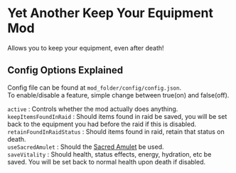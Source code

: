 # Yet Another Keep Your Equipment Mod
Allows you to keep your equipment, even after death!

## Config Options Explained
Config file can be found at `mod_folder/config/config.json`.\
To enable/disable a feature, simple change between true(on) and false(off).

`active` : Controls whether the mod actually does anything.\
`keepItemsFoundInRaid` : Should items found in raid be saved, you will be set back to the equipment you had before the raid if this is disabled.\
`retainFoundInRaidStatus` : Should items found in raid, retain that status on death.\
`useSacredAmulet` : Should the [Sacred Amulet](https://escapefromtarkov.fandom.com/wiki/Sacred_Amulet) be used.\
`saveVitality` : Should health, status effects, energy, hydration, etc be saved. You will be set back to normal health upon death if disabled.